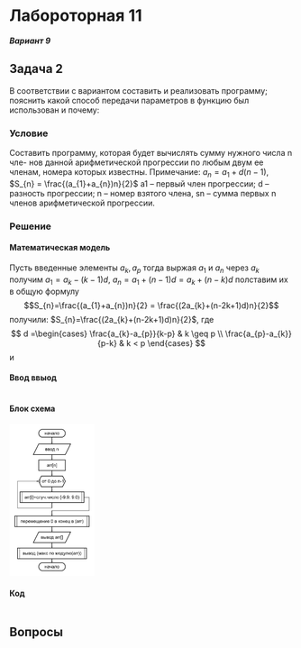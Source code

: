 # Лабороторная 11
***Вариант 9***

## Задача 2
В соответствии с вариантом составить и реализовать программу; пояснить какой способ передачи параметров в функцию был использован и почему:

### Условие
Составить программу, которая будет вычислять сумму нужного числа n чле-
нов данной арифметической прогрессии по любым двум ее членам, номера
которых известны. Примечание: $a_{n}=a_{1}+d(n-1)$, $S_{n} = \frac{(a_{1}+a_{n})n}{2}$
 a1 – первый член прогрессии; d – разность прогрессии; n – номер взятого члена, sn –
сумма первых n членов арифметической прогрессии.

### Решение

#### Математическая модель 
Пусть введенные элементы $a_{k}, a_{p}$
тогда выржая $a_{1}$ и $a_{n}$ через $a_{k}$ получим $a_{1} = a_{k}-(k-1)d$,
$a_{n} = a_{1}+(n-1)d = a_{k}+(n-k)d$ полставим их в общую формулу
$$S_{n}=\frac{(a_{1}+a_{n})n}{2} = \frac{(2a_{k}+(n-2k+1)d)n}{2}$$
получили: $S_{n}=\frac{(2a_{k}+(n-2k+1)d)n}{2}$, где
$$
d =\begin{cases}
\frac{a_{k}-a_{p}}{k-p} & k  \geq p \\
\frac{a_{p}-a_{k}}{p-k} & k < p
\end{cases}
$$ и 

#### Ввод ввыод
```

```

#### Блок схема
<img src="data/102.png" width="30%"/>

#### Код
```

```

## Вопросы
